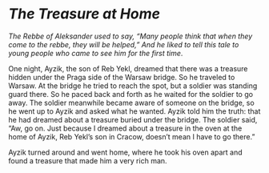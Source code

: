 # ***The Treasure at Home***



*The Rebbe of Aleksander used to say, “Many people think that when they come to the rebbe, they will be helped,” And he liked to tell this tale to young people who came to see him for the first time*.

One night, Ayzik, the son of Reb Yekl, dreamed that there was a treasure hidden under the Praga side of the Warsaw bridge. So he traveled to Warsaw. At the bridge he tried to reach the spot, but a soldier was standing guard there. So he paced back and forth as he waited for the soldier to go away. The soldier meanwhile became aware of someone on the bridge, so he went up to Ayzik and asked what he wanted. Ayzik told him the truth: that he had dreamed about a treasure buried under the bridge. The soldier said, “Aw, go on. Just because I dreamed about a treasure in the oven at the home of Ayzik, Reb Yekl’s son in Cracow, doesn’t mean I have to go there.”

Ayzik turned around and went home, where he took his oven apart and found a treasure that made him a very rich man.